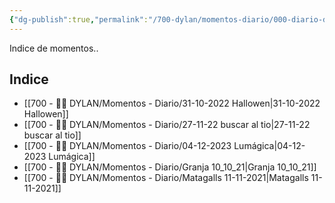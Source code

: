```yaml
---
{"dg-publish":true,"permalink":"/700-dylan/momentos-diario/000-diario-dylan-momentos/","dgEnableSearch":false}
---
```



Indice de momentos..

## Indice

- [[700 - 🙎‍♂️ DYLAN/Momentos - Diario/31-10-2022 Hallowen\|31-10-2022 Hallowen]]
- [[700 - 🙎‍♂️ DYLAN/Momentos - Diario/27-11-22 buscar al tio\|27-11-22 buscar al tio]]
- [[700 - 🙎‍♂️ DYLAN/Momentos - Diario/04-12-2023 Lumágica\|04-12-2023 Lumágica]]
- [[700 - 🙎‍♂️ DYLAN/Momentos - Diario/Granja 10_10_21\|Granja 10_10_21]]
- [[700 - 🙎‍♂️ DYLAN/Momentos - Diario/Matagalls 11-11-2021\|Matagalls 11-11-2021]]

